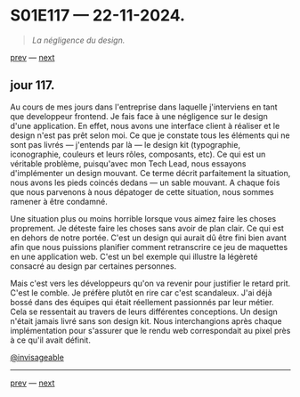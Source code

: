 # S01E117 — 22-11-2024.

> *La négligence du design.*

[prev](S01E116-21-11-2024.md) — [next](S01E118-23-11-2024.md)     

## jour 117.

Au cours de mes jours dans l'entreprise dans laquelle j'interviens en tant que developpeur frontend. Je fais face à une négligence sur le design d'une application. En effet, nous avons une interface client à réaliser et le design n'est pas prêt selon moi. Ce que je constate tous les éléments qui ne sont pas livrés — j'entends par là — le design kit (typographie, iconographie, couleurs et leurs rôles, composants, etc). Ce qui est un véritable problème, puisqu'avec mon Tech Lead, nous essayons d'implémenter un design mouvant. Ce terme décrit parfaitement la situation, nous avons les pieds coincés dedans — un sable mouvant. A chaque fois que nous parvenons à nous dépatoger de cette situation, nous sommes ramener à être condamné.   

Une situation plus ou moins horrible lorsque vous aimez faire les choses proprement. Je déteste faire les choses sans avoir de plan clair. Ce qui est en dehors de notre portée. C'est un design qui aurait dû être fini bien avant afin que nous puissions planifier comment retranscrire ce jeu de maquettes en une application web. C'est un bel exemple qui illustre la légèreté consacré au design par certaines personnes.      

Mais c'est vers les développeurs qu'on va revenir pour justifier le retard prit. C'est le comble. Je préfère plutôt en rire car c'est scandaleux. J'ai déjà bossé dans des équipes qui était réellement passionnés par leur métier. Cela se ressentait au travers de leurs différentes conceptions. Un design n'était jamais livré sans son design kit. Nous interchangions après chaque implémentation pour s'assurer que le rendu web correspondait au pixel près à ce qu'il avait définit.   

[@invisageable](https://twitter.com/invisageable)   

---

[prev](S01E116-21-11-2024.md) — [next](S01E118-23-11-2024.md)   

